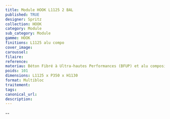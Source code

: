 ```yaml
---
title: Module HOOK L1125 2 BAL
published: TRUE
designer: Spritz
collection: HOOK
category: Module
sub_category: Module
gamme: HOOK
finitions: L1125 alu compo
cover_image: 
caroussel: 
filaire: 
reference: 
materiau: Béton Fibré à Ultra-hautes Performances (BFUP) et alu composite
poids: 101
dimensions: L1125 x P350 x H1130
format: Multibloc
traitement: 
tags: 
canonical_url: 
description: 
---
```

--

